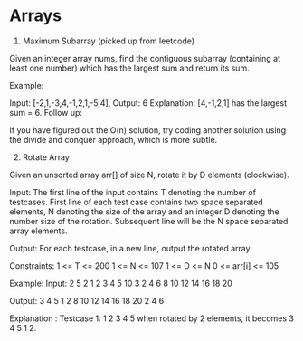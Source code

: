 # Arrays

1) Maximum Subarray (picked up from leetcode)


Given an integer array nums, find the contiguous subarray (containing at least one number) which has the largest sum and return its sum.

Example:

Input: [-2,1,-3,4,-1,2,1,-5,4],
Output: 6
Explanation: [4,-1,2,1] has the largest sum = 6.
Follow up:

If you have figured out the O(n) solution, try coding another solution using the divide and conquer approach, which is more subtle.


2) Rotate Array 

Given an unsorted array arr[] of size N, rotate it by D elements (clockwise). 

Input:
The first line of the input contains T denoting the number of testcases. First line of each test case contains two space separated elements, N denoting the size of the array and an integer D denoting the number size of the rotation. Subsequent line will be the N space separated array elements.

Output:
For each testcase, in a new line, output the rotated array.

Constraints:
1 <= T <= 200
1 <= N <= 107
1 <= D <= N
0 <= arr[i] <= 105

Example:
Input:
2
5 2
1 2 3 4 5 
10 3
2 4 6 8 10 12 14 16 18 20

Output:
3 4 5 1 2
8 10 12 14 16 18 20 2 4 6

Explanation :
Testcase 1: 1 2 3 4 5  when rotated by 2 elements, it becomes 3 4 5 1 2.
